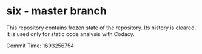 # six - master branch

This repository contains frozen state of the repository.
Its history is cleared. It is used only for static code
analysis with Codacy.

Commit Time: 1693256754